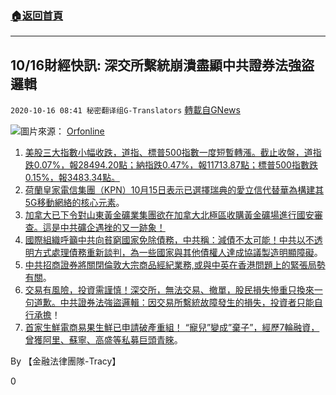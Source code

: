 ###  [:house:返回首頁](https://github.com/ourhimalayas/txt)
---

## 10/16財經快訊: 深交所繫統崩潰盡顯中共證券法強盜邏輯
`2020-10-16 08:41 秘密翻译组G-Translators` [轉載自GNews](https://gnews.org/zh-hant/427551/)

![]()![](https://s3.amazonaws.com/gnews-media-offload/wp-content/uploads/2020/10/16083230/FNN1016.jpg)圖片來源： [Orfonline](https://www.orfonline.org/expert-speak/china-and-the-question-of-african-debt-relief-amidst-covid19-pandemic-65615/)
1. [美股三大指數小幅收跌，道指、標普500指數一度短暫轉漲。截止收盤，道指跌0.07%，報28494.20點；納指跌0.47%，報11713.87點；標普500指數跌0.15%，報3483.34點。](https://kuaixun.stcn.com/egs/202010/t20201016_2431225.html)
2. [荷蘭皇家電信集團（KPN）10月15日表示已選擇瑞典的愛立信代替華為構建其5G移動網絡的核心元素](https://www.voachinese.com/a/kpn-huawei-5g-ericsson-european-parliment-20201015/5623117.html)。
3. [加拿大已下令對山東黃金礦業集團欲在加拿大北極區收購黃金礦場進行國安審查。這是中共礦企遇挫的又一跡象！](https://cn.reuters.com/article/canada-shandong-gold-m-a-1015-thur-idCNKBS27102U)
4. [國際組織呼籲中共向貧窮國家免除債務，中共稱：減債不太可能！中共以不透明方式處理債務重新談判，為一些國家與其他債權人達成協議製造明顯障礙](https://www.voachinese.com/a/rhodium-group-report-on-chinas-overseas-debt-after-covid19-20201012/5618686.html)。
5. [中共招商證券將關閉倫敦大宗商品經紀業務,或與中英在香港問題上的緊張局勢有關](https://www.zaobao.com.sg/realtime/china/story20201016-1093271)。
6. [交易有風險，投資需謹慎！深交所，無法交易、撤單，股民損失慘重只換來一句道歉。中共證券法強盜邏輯：因交易所繫統故障發生的損失，投資者只能自行承擔](https://pcdkj-1410.com/gushi/181574.html)！
7. [首家生鮮電商易果生鮮已申請破產重組！ “寵兒”變成”棄子”，經歷7輪融資，曾獲阿里、蘇寧、高盛等私募巨頭青睞](https://news.stcn.com/sd/202010/t20201016_2431152.html)。


By 【金融法律團隊-Tracy】

0
